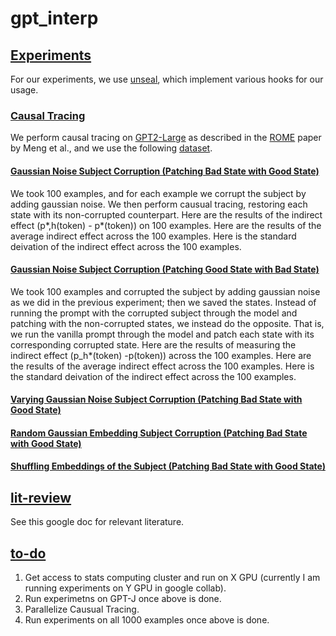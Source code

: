 # gpt_interp

## <ins>Experiments</ins>

For our experiments, we use [unseal](https://github.com/TomFrederik/unseal/), which implement various hooks for our usage.

### <ins>Causal Tracing</ins>

We perform causal tracing on [GPT2-Large](https://huggingface.co/gpt2-large) as described in the [ROME](https://arxiv.org/abs/2202.05262) paper by Meng et al., and we use the following [dataset](https://drive.google.com/file/d/1u6wKzi26vvQ18LlD7UtIZnQxmIjNsCFn/view).

#### <ins>Gaussian Noise Subject Corruption (Patching Bad State with Good State)</ins>
We took 100 examples, and for each example we corrupt the subject by adding gaussian noise. We then perform causual tracing, restoring each state with its non-corrupted counterpart. Here are the results of the indirect effect (p*,h(token) - p*(token)) on 100 examples. Here are the results of the average indirect effect across the 100 examples. Here is the standard deivation of the indirect effect across the 100 examples.

#### <ins>Gaussian Noise Subject Corruption (Patching Good State with Bad State)</ins>
We took 100 examples and corrupted the subject by adding gaussian noise as we did in the previous experiment; then we saved the states. Instead of running 
the prompt with the corrupted subject through the model and patching with the non-corrupted states, we instead do the opposite. That is, we run the vanilla prompt through the model and patch each state with its corresponding corrupted state. Here are the results of measuring the indirect effect (p_h*(token) -p(token)) across the 100 examples. Here are the results of the average indirect effect across the 100 examples. Here is the standard deivation of the indirect effect across the 100 examples.

#### <ins>Varying Gaussian Noise Subject Corruption (Patching Bad State with Good State)</ins>

#### <ins>Random Gaussian Embedding Subject Corruption (Patching Bad State with Good State)</ins>

#### <ins>Shuffling Embeddings of the Subject (Patching Bad State with Good State)</ins>

## <ins>lit-review</ins>
See this google doc for relevant literature.

## <ins>to-do</ins>
<ol>
  <li>Get access to stats computing cluster and run on X GPU (currently I am running experiments on Y GPU in google collab). </li>
  <li>Run experimetns on GPT-J once above is done.</li>
  <li>Parallelize Causual Tracing.</li>
  <li>Run experiments on all 1000 examples once above is done. </li>
</ol>
